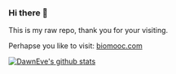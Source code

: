 ### Hi there 👋

This is my raw repo, thank you for your visiting.

Perhapse you like to visit: [biomooc.com](https://www.biomooc.com)


[![DawnEve's github stats](https://github-readme-stats.vercel.app/api?username=DawnEve&show_icons=true&include_all_commits=true)](https://github.com/DawnEve)




<!--
**DawnEve/DawnEve** is a ✨ _special_ ✨ repository because its `README.md` (this file) appears on your GitHub profile.

Here are some ideas to get you started:

- 🔭 I’m currently working on ...
- 🌱 I’m currently learning ...
- 👯 I’m looking to collaborate on ...
- 🤔 I’m looking for help with ...
- 💬 Ask me about ...
- 📫 How to reach me: ...
- 😄 Pronouns: ...
- ⚡ Fun fact: ...
-->
